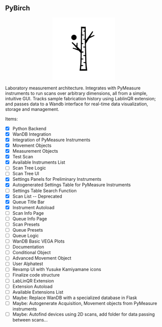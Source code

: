 ## PyBirch
<p align="center">
  <img src="birch.png" alt="PyBirch" width="200"/>
</p>
  
Laboratory measurement architecture. Integrates with PyMeasure instruments to run scans over arbitrary dimensions, all from a simple, intuitive GUI. Tracks sample fabrication history using LablinQR extension; and passes data to a Wandb interface for real-time data visualization, storage and management.

Items:
- [x] Python Backend
- [x] WanDB Integration
- [x] Integration of PyMeasure Instruments
- [x] Movement Objects
- [x] Measurement Objects
- [x] Test Scan
- [x] Available Instruments List
- [ ] Scan Tree Logic
- [ ] Scan Tree UI
- [x] Settings Panels for Preliminary Instruments
- [x] Autogenerated Settings Table for PyMeasure Instruments
- [ ] Settings Table Search Function
- [x] Scan List -- Deprecated
- [x] Queue Title Bar
- [x] Instrument Autoload
- [ ] Scan Info Page
- [ ] Queue Info Page
- [ ] Scan Presets
- [ ] Queue Presets
- [ ] Queue Logic
- [ ] WanDB Basic VEGA Plots
- [ ] Documentation
- [ ] Conditional Object
- [ ] Advanced Movement Object
- [ ] User Alphatest
- [ ] Revamp UI with Yusuke Kamiyamane icons
- [ ] Finalize code structure
- [ ] LabLinQR Extension
- [ ] Extension Autoload
- [ ] Available Extensions List
- [ ] Maybe: Replace WanDB with a specialized database in Flask
- [ ] Maybe: Autogenerate Acquisition, Movement objects from PyMeasure instruments
- [ ] Maybe: Autofind devices using 2D scans, add folder for data passing between scans...
